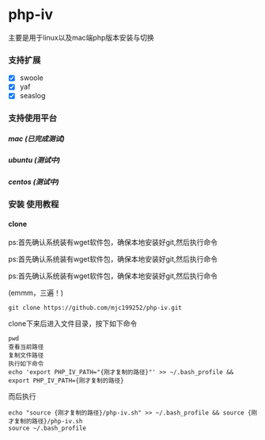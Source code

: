 # php-iv
主要是用于linux以及mac端php版本安装与切换
### 支持扩展
- [x] swoole
- [x] yaf
- [x] seaslog
### 支持使用平台

##### mac (已完成测试)

##### ubuntu (测试中)

##### centos (测试中)

### 安装 使用教程

#### clone
ps:首先确认系统装有wget软件包，确保本地安装好git,然后执行命令

ps:首先确认系统装有wget软件包，确保本地安装好git,然后执行命令

ps:首先确认系统装有wget软件包，确保本地安装好git,然后执行命令

(emmm，三遍！)

```
git clone https://github.com/mjc199252/php-iv.git
```
clone下来后进入文件目录，按下如下命令
```
pwd
查看当前路径
复制文件路径
执行如下命令
echo 'export PHP_IV_PATH="{刚才复制的路径}"' >> ~/.bash_profile && export PHP_IV_PATH={刚才复制的路径}
```
而后执行
```
echo "source {刚才复制的路径}/php-iv.sh" >> ~/.bash_profile && source {刚才复制的路径}/php-iv.sh
source ~/.bash_profile
```
